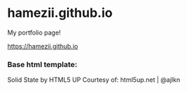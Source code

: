 # hamezii.github.io
My portfolio page!

https://hamezii.github.io

### Base html template:
Solid State by HTML5 UP
Courtesy of: html5up.net | @ajlkn